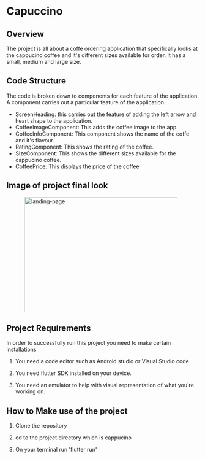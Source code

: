 # Capuccino

## Overview

The project is all about a coffe ordering application that specifically looks at 
the cappucino coffee and it's different sizes available for order. It has a small, medium and large size.

##

## Code Structure

The code is broken down to components for each feature of the application. A component carries out a particular feature of the application.

- ScreenHeading: this carries out the feature of adding the left arrow and heart shape to the application.
- CoffeeImageComponent: This adds the coffee image to the app.
- CoffeeInfoComponent: This component shows the name of the coffe and it's flavour.
- RatingComponent: This shows the rating of the coffee.
- SizeComponent: This shows the different sizes available for the cappucino coffee.
- CoffeePrice: This displays the price of the coffee

## Image of project final look

<div style="display: flex; justify-content: center;">
    <img src=".assets/img/cappucinoimage.jpeg" alt="landing-page" style="width: 400px; height: 300px; margin-right: 10px;">
</div>

## Project Requirements
In order to successfully run this project you need to make certain installations

1. You need a code editor such as Android studio or Visual Studio code

2. You need flutter SDK installed on your device.

3. You need an emulator to help with visual representation of what you're working on.

## How to Make use of the project

1. Clone the repository

2. cd to the project directory which is cappucino

3. On your terminal run 'flutter run'

